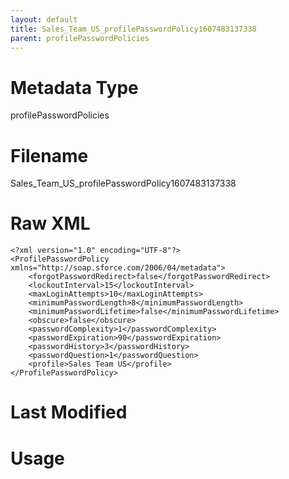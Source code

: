 ```yaml
---
layout: default
title: Sales_Team_US_profilePasswordPolicy1607483137338
parent: profilePasswordPolicies
---
```

# Metadata Type
profilePasswordPolicies


# Filename 
Sales_Team_US_profilePasswordPolicy1607483137338


# Raw XML
```
<?xml version="1.0" encoding="UTF-8"?>
<ProfilePasswordPolicy xmlns="http://soap.sforce.com/2006/04/metadata">
    <forgotPasswordRedirect>false</forgotPasswordRedirect>
    <lockoutInterval>15</lockoutInterval>
    <maxLoginAttempts>10</maxLoginAttempts>
    <minimumPasswordLength>8</minimumPasswordLength>
    <minimumPasswordLifetime>false</minimumPasswordLifetime>
    <obscure>false</obscure>
    <passwordComplexity>1</passwordComplexity>
    <passwordExpiration>90</passwordExpiration>
    <passwordHistory>3</passwordHistory>
    <passwordQuestion>1</passwordQuestion>
    <profile>Sales Team US</profile>
</ProfilePasswordPolicy>
```


# Last Modified


# Usage
